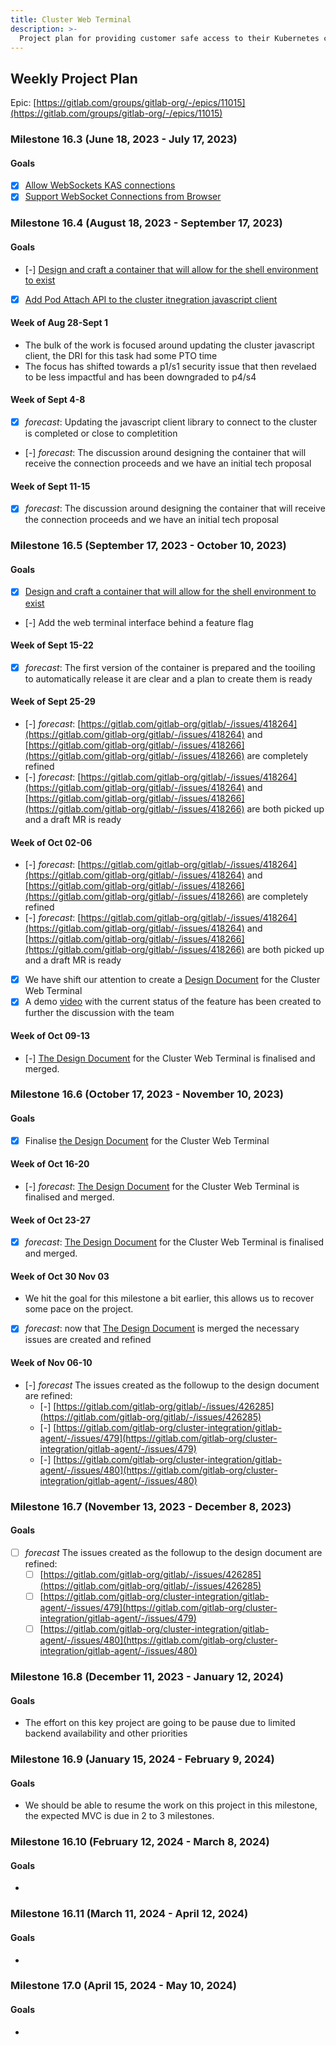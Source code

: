 ```yaml
---
title: Cluster Web Terminal
description: >-
  Project plan for providing customer safe access to their Kubernetes clusters through the UI.
---
```


## Weekly Project Plan

Epic: [https://gitlab.com/groups/gitlab-org/-/epics/11015](https://gitlab.com/groups/gitlab-org/-/epics/11015)

### Milestone 16.3 (June 18, 2023 - July 17, 2023)

#### Goals

- [x] [Allow WebSockets KAS connections](https://gitlab.com/gitlab-org/gitlab/-/issues/420190)
- [x] [Support WebSocket Connections from Browser](https://gitlab.com/gitlab-org/cluster-integration/gitlab-agent/-/issues/438)

### Milestone 16.4 (August 18, 2023 - September 17, 2023)

#### Goals

- [-] [Design and craft a container that will allow for the shell environment to exist](https://gitlab.com/gitlab-org/gitlab/-/issues/418261)
- [x] [Add Pod Attach API to the cluster itnegration javascript client](https://gitlab.com/gitlab-org/cluster-integration/javascript-client/-/issues/2)

#### Week of Aug 28-Sept 1

- The bulk of the work is focused around updating the cluster javascript client, the DRI for this task had some PTO time
- The focus has shifted towards a p1/s1 security issue that then revelaed to be less impactful and has been downgraded to p4/s4

#### Week of Sept 4-8

- [x] *forecast*: Updating the javascript client library to connect to the cluster is completed or close to completition
- [-] *forecast*: The discussion around designing the container that will receive the connection proceeds and we have an initial tech proposal

#### Week of Sept 11-15

- [x] *forecast*: The discussion around designing the container that will receive the connection proceeds and we have an initial tech proposal

### Milestone 16.5 (September 17, 2023 - October 10, 2023)

#### Goals

- [x] [Design and craft a container that will allow for the shell environment to exist](https://gitlab.com/gitlab-org/gitlab/-/issues/418261)
- [-] Add the web terminal interface behind a feature flag

#### Week of Sept 15-22

- [x] *forecast*: The first version of the container is prepared and the tooiling to automatically release it are clear and a plan to create them is ready

#### Week of Sept 25-29

- [-] *forecast*: [https://gitlab.com/gitlab-org/gitlab/-/issues/418264](https://gitlab.com/gitlab-org/gitlab/-/issues/418264) and  [https://gitlab.com/gitlab-org/gitlab/-/issues/418266](https://gitlab.com/gitlab-org/gitlab/-/issues/418266) are completely refined
- [-] *forecast*: [https://gitlab.com/gitlab-org/gitlab/-/issues/418264](https://gitlab.com/gitlab-org/gitlab/-/issues/418264) and  [https://gitlab.com/gitlab-org/gitlab/-/issues/418266](https://gitlab.com/gitlab-org/gitlab/-/issues/418266) are both picked up and a draft MR is ready

#### Week of Oct 02-06

- [-] *forecast*: [https://gitlab.com/gitlab-org/gitlab/-/issues/418264](https://gitlab.com/gitlab-org/gitlab/-/issues/418264) and  [https://gitlab.com/gitlab-org/gitlab/-/issues/418266](https://gitlab.com/gitlab-org/gitlab/-/issues/418266) are completely refined
- [-] *forecast*: [https://gitlab.com/gitlab-org/gitlab/-/issues/418264](https://gitlab.com/gitlab-org/gitlab/-/issues/418264) and  [https://gitlab.com/gitlab-org/gitlab/-/issues/418266](https://gitlab.com/gitlab-org/gitlab/-/issues/418266) are both picked up and a draft MR is ready
- [x] We have shift our attention to create a [Design Document](https://gitlab.com/gitlab-org/cluster-integration/gitlab-agent/-/merge_requests/1137) for the Cluster Web Terminal
- [x] A demo [video](https://drive.google.com/file/d/1ifmlXvqcC5zmGiZAdLGFy6_Vg7B8RCku/view?usp=sharing) with the current status of the feature has been created to further the discussion with the team

#### Week of Oct 09-13

- [-] [The Design Document](https://gitlab.com/gitlab-org/cluster-integration/gitlab-agent/-/merge_requests/1137) for the Cluster Web Terminal is finalised and merged.

### Milestone 16.6 (October 17, 2023 - November 10, 2023)

#### Goals

- [x] Finalise [the Design Document](https://gitlab.com/gitlab-org/cluster-integration/gitlab-agent/-/merge_requests/1137) for the Cluster Web Terminal

#### Week of Oct 16-20

- [-] *forecast*: [The Design Document](https://gitlab.com/gitlab-org/cluster-integration/gitlab-agent/-/merge_requests/1137) for the Cluster Web Terminal is finalised and merged.

#### Week of Oct 23-27

- [x] *forecast*: [The Design Document](https://gitlab.com/gitlab-org/cluster-integration/gitlab-agent/-/merge_requests/1137) for the Cluster Web Terminal is finalised and merged.

#### Week of Oct 30 Nov 03

- We hit the goal for this milestone a bit earlier, this allows us to recover some pace on the project.
- [x] *forecast*: now that [The Design Document](https://gitlab.com/gitlab-org/cluster-integration/gitlab-agent/-/merge_requests/1137) is merged the necessary issues are created and refined

#### Week of Nov 06-10

- [-] *forecast* The issues created as the followup to the design document are refined:
  - [-] [https://gitlab.com/gitlab-org/gitlab/-/issues/426285](https://gitlab.com/gitlab-org/gitlab/-/issues/426285)
  - [-] [https://gitlab.com/gitlab-org/cluster-integration/gitlab-agent/-/issues/479](https://gitlab.com/gitlab-org/cluster-integration/gitlab-agent/-/issues/479)
  - [-] [https://gitlab.com/gitlab-org/cluster-integration/gitlab-agent/-/issues/480](https://gitlab.com/gitlab-org/cluster-integration/gitlab-agent/-/issues/480)

### Milestone 16.7 (November 13, 2023 - December 8, 2023)

#### Goals

- [ ] *forecast* The issues created as the followup to the design document are refined:
  - [ ] [https://gitlab.com/gitlab-org/gitlab/-/issues/426285](https://gitlab.com/gitlab-org/gitlab/-/issues/426285)
  - [ ] [https://gitlab.com/gitlab-org/cluster-integration/gitlab-agent/-/issues/479](https://gitlab.com/gitlab-org/cluster-integration/gitlab-agent/-/issues/479)
  - [ ] [https://gitlab.com/gitlab-org/cluster-integration/gitlab-agent/-/issues/480](https://gitlab.com/gitlab-org/cluster-integration/gitlab-agent/-/issues/480)

### Milestone 16.8 (December 11, 2023 - January 12, 2024)

#### Goals

- The effort on this key project are going to be pause due to limited backend availability and other priorities

### Milestone 16.9 (January 15, 2024 - February 9, 2024)

#### Goals

- We should be able to resume the work on this project in this milestone, the expected MVC is due in 2 to 3 milestones.

### Milestone 16.10 (February 12, 2024 - March 8, 2024)

#### Goals

-

### Milestone 16.11 (March 11, 2024 - April 12, 2024)

#### Goals

-

### Milestone 17.0 (April 15, 2024 - May 10, 2024)

#### Goals

-
